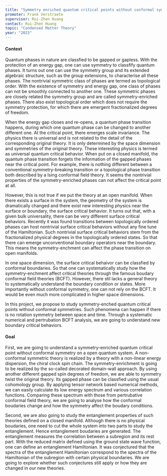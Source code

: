 ```yaml
---
title: "Symmetry enriched quantum critical points without conformal symmetry"
promoter: Frank Verstraete
supervisor: Rui-Zhen Huang
contact: Rui-Zhen Huang
topic: "Condensed Matter Theory"
year: "2023"
---
```


#### Context

Quantum phases in nature are classfied to be gapped or gapless. With the protection of an energy gap, one can use symmetry to classfify quantum phases. It turns out one can use the symmetry group and its extended algebraic structure, such as the group extensions, to characterise all these phases. The nontrivial symmetric class of phases are termed as topological order. With the existence of symmetry and energy gap, one class of phases can not be smoothly connected to another one. These symmetric phases are closely related the symmetry group and are called symmetry-enriched phases. There also exist topological order which does not require the symmetry protection, for which there are emergent fractionalized degrees of freedom. 

When the energy gap closes and re-opens, a quantum phase transition happens, during which one quantum phase can be changed to another different one. At the critical point, there emerges scale invariance. The physics there is universal and is not related to the detail of the corresponding original theory. It is only determined by the space dimension and symmetries of the original theory. These interesting physics is termed as universal quantum critical behavior. When put on a closed manifold, the quantum phase transition forgets the information of the gapped phases near the critical point. For example, there is nothing different between a conventional symmetry-breaking transition or a topological phase transition both described by a Ising conformal field theory. It seems the nontrivial properties of the symmetry-enriched phases can not affect the critical point at all. 

However, this is not true if we put the theory at an open manifold. When there exists a surface in the system, the geometry of the system is dramatically changed and there exist new interesting physics near the surface or boundary, the surface critical behavior. It turns out that, with a given bulk universality, there can be very different surface critical behaviors. Recently it was found transitions between topologically ordered phases can host nontrivial surface critical behaviors without any fine tune of the Hamiltonian. Such nontrivial surface critical behaviors stem from the fractionalized physical degrees in the topologically ordered states. So that there can emerge unconventional boundary operators near the boundary. This means the symmetry-enchment can affect the phase transition on open manifolds. 

In one space dimension, the surface critical behaivor can be classfied by conformal boundaries. So that one can systematically study how the symmetry-enchment affect critical theories through the famous boudary conformal field theories (BCFT). However, there stil lacks a general theory to systematically understand the boundary condition or states. More importantly without conformal symmetry, one can not rely on the BCFT. It would be even much more complicated in higher space dimensions.

In this project, we propose to study symmetry-enched quantum critical points without conformal symmetries. Such phenomena can happen if there is no rotation symmetry between space and time. Through a systematic numerical and pertrubation BCFT analysis, we are going to understand new boundary critical behaviors. 


#### Goal

First, we are going to understand a symmetry-enriched quantum critical point without conformal symmetry on a open quantum system. A non-conformal symmetric theory is realized by a theory with a non-linear energy dispersion, the chiral clock spin chain. The symmetry-enrichment is going to be realized by the so-called decorated domain-wall approach. By using another different gapped spin degrees of freedom, we are able to symmetry twist the original theory. Its gapped phase can be classfied using the usual cohomology group. By applying tensor network based numerical methods, we can easily calculate its low energy spectrum and various correlation functions. Comparing these spectrum with those from pertrubative conformal field theory, we are going to analyse how the conformal boudaries change and how the symmetry affect the boudary conditions. 

Second, we are also going to study the entanglement properties of such theories defined on a closed manifold. Although there is no physical boudaries, one need to cut the whole system into two parts to study the entanglement. Hence entanglement boudaries are generated. The entanglement measures the correlation between a subregion and its rest part. With the reduced matrix defined using the ground state wave function, one can define an entanglement Hamiltonian. It was conjectured that the spectra of the entanglement Hamiltonian correspond to the spectra of the Hamiltonian of the subregion with certain physical boundaries. We are going to explore whether such conjectures still apply or how they are changed in our new theories. 
